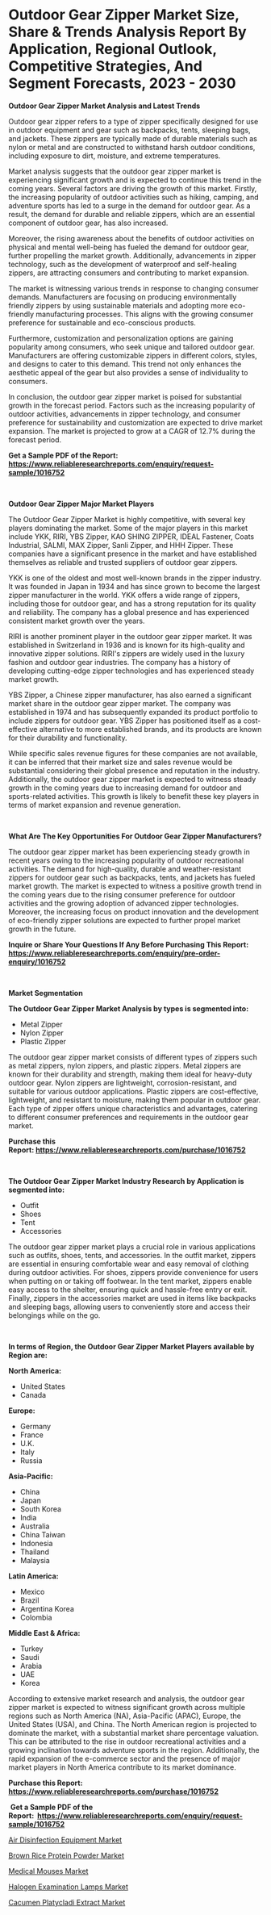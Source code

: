 <p><h1>Outdoor Gear Zipper Market Size, Share & Trends Analysis Report By Application, Regional Outlook, Competitive Strategies, And Segment Forecasts, 2023 - 2030</h1></p><p><strong>Outdoor Gear Zipper Market Analysis and Latest Trends</strong></p>
<p><p>Outdoor gear zipper refers to a type of zipper specifically designed for use in outdoor equipment and gear such as backpacks, tents, sleeping bags, and jackets. These zippers are typically made of durable materials such as nylon or metal and are constructed to withstand harsh outdoor conditions, including exposure to dirt, moisture, and extreme temperatures.</p><p>Market analysis suggests that the outdoor gear zipper market is experiencing significant growth and is expected to continue this trend in the coming years. Several factors are driving the growth of this market. Firstly, the increasing popularity of outdoor activities such as hiking, camping, and adventure sports has led to a surge in the demand for outdoor gear. As a result, the demand for durable and reliable zippers, which are an essential component of outdoor gear, has also increased.</p><p>Moreover, the rising awareness about the benefits of outdoor activities on physical and mental well-being has fueled the demand for outdoor gear, further propelling the market growth. Additionally, advancements in zipper technology, such as the development of waterproof and self-healing zippers, are attracting consumers and contributing to market expansion.</p><p>The market is witnessing various trends in response to changing consumer demands. Manufacturers are focusing on producing environmentally friendly zippers by using sustainable materials and adopting more eco-friendly manufacturing processes. This aligns with the growing consumer preference for sustainable and eco-conscious products.</p><p>Furthermore, customization and personalization options are gaining popularity among consumers, who seek unique and tailored outdoor gear. Manufacturers are offering customizable zippers in different colors, styles, and designs to cater to this demand. This trend not only enhances the aesthetic appeal of the gear but also provides a sense of individuality to consumers.</p><p>In conclusion, the outdoor gear zipper market is poised for substantial growth in the forecast period. Factors such as the increasing popularity of outdoor activities, advancements in zipper technology, and consumer preference for sustainability and customization are expected to drive market expansion. The market is projected to grow at a CAGR of 12.7% during the forecast period.</p></p>
<p><strong>Get a Sample PDF of the Report:&nbsp; <a href="https://www.reliableresearchreports.com/enquiry/request-sample/1016752">https://www.reliableresearchreports.com/enquiry/request-sample/1016752</a></strong></p>
<p>&nbsp;</p>
<p><strong>Outdoor Gear Zipper Major Market Players</strong></p>
<p><p>The Outdoor Gear Zipper Market is highly competitive, with several key players dominating the market. Some of the major players in this market include YKK, RIRI, YBS Zipper, KAO SHING ZIPPER, IDEAL Fastener, Coats Industrial, SALMI, MAX Zipper, Sanli Zipper, and HHH Zipper. These companies have a significant presence in the market and have established themselves as reliable and trusted suppliers of outdoor gear zippers.</p><p>YKK is one of the oldest and most well-known brands in the zipper industry. It was founded in Japan in 1934 and has since grown to become the largest zipper manufacturer in the world. YKK offers a wide range of zippers, including those for outdoor gear, and has a strong reputation for its quality and reliability. The company has a global presence and has experienced consistent market growth over the years.</p><p>RIRI is another prominent player in the outdoor gear zipper market. It was established in Switzerland in 1936 and is known for its high-quality and innovative zipper solutions. RIRI's zippers are widely used in the luxury fashion and outdoor gear industries. The company has a history of developing cutting-edge zipper technologies and has experienced steady market growth.</p><p>YBS Zipper, a Chinese zipper manufacturer, has also earned a significant market share in the outdoor gear zipper market. The company was established in 1974 and has subsequently expanded its product portfolio to include zippers for outdoor gear. YBS Zipper has positioned itself as a cost-effective alternative to more established brands, and its products are known for their durability and functionality.</p><p>While specific sales revenue figures for these companies are not available, it can be inferred that their market size and sales revenue would be substantial considering their global presence and reputation in the industry. Additionally, the outdoor gear zipper market is expected to witness steady growth in the coming years due to increasing demand for outdoor and sports-related activities. This growth is likely to benefit these key players in terms of market expansion and revenue generation.</p></p>
<p>&nbsp;</p>
<p><strong>What Are The Key Opportunities For Outdoor Gear Zipper Manufacturers?</strong></p>
<p><p>The outdoor gear zipper market has been experiencing steady growth in recent years owing to the increasing popularity of outdoor recreational activities. The demand for high-quality, durable and weather-resistant zippers for outdoor gear such as backpacks, tents, and jackets has fueled market growth. The market is expected to witness a positive growth trend in the coming years due to the rising consumer preference for outdoor activities and the growing adoption of advanced zipper technologies. Moreover, the increasing focus on product innovation and the development of eco-friendly zipper solutions are expected to further propel market growth in the future.</p></p>
<p><strong>Inquire or Share Your Questions If Any Before Purchasing This Report: <a href="https://www.reliableresearchreports.com/enquiry/pre-order-enquiry/1016752">https://www.reliableresearchreports.com/enquiry/pre-order-enquiry/1016752</a></strong></p>
<p>&nbsp;</p>
<p><strong>Market Segmentation</strong></p>
<p><strong>The Outdoor Gear Zipper Market Analysis by types is segmented into:</strong></p>
<p><ul><li>Metal Zipper</li><li>Nylon Zipper</li><li>Plastic Zipper</li></ul></p>
<p><p>The outdoor gear zipper market consists of different types of zippers such as metal zippers, nylon zippers, and plastic zippers. Metal zippers are known for their durability and strength, making them ideal for heavy-duty outdoor gear. Nylon zippers are lightweight, corrosion-resistant, and suitable for various outdoor applications. Plastic zippers are cost-effective, lightweight, and resistant to moisture, making them popular in outdoor gear. Each type of zipper offers unique characteristics and advantages, catering to different consumer preferences and requirements in the outdoor gear market.</p></p>
<p><strong>Purchase this Report:&nbsp;<a href="https://www.reliableresearchreports.com/purchase/1016752">https://www.reliableresearchreports.com/purchase/1016752</a></strong></p>
<p>&nbsp;</p>
<p><strong>The Outdoor Gear Zipper Market Industry Research by Application is segmented into:</strong></p>
<p><ul><li>Outfit</li><li>Shoes</li><li>Tent</li><li>Accessories</li></ul></p>
<p><p>The outdoor gear zipper market plays a crucial role in various applications such as outfits, shoes, tents, and accessories. In the outfit market, zippers are essential in ensuring comfortable wear and easy removal of clothing during outdoor activities. For shoes, zippers provide convenience for users when putting on or taking off footwear. In the tent market, zippers enable easy access to the shelter, ensuring quick and hassle-free entry or exit. Finally, zippers in the accessories market are used in items like backpacks and sleeping bags, allowing users to conveniently store and access their belongings while on the go.</p></p>
<p>&nbsp;</p>
<p><strong>In terms of Region, the Outdoor Gear Zipper Market Players available by Region are:</strong></p>
<p>
    <p> <strong> North America: </strong>
        <ul>
            <li>United States</li>
            <li>Canada</li>
        </ul>
        </p> 
    <p> <strong> Europe: </strong>
        <ul>
            <li>Germany</li>
            <li>France</li>
            <li>U.K.</li>
            <li>Italy</li>
            <li>Russia</li>
        </ul>
        </p> 
    <p> <strong> Asia-Pacific: </strong>
        <ul>
            <li>China</li>
            <li>Japan</li>
            <li>South Korea</li>
            <li>India</li>
            <li>Australia</li>
            <li>China Taiwan</li>
            <li>Indonesia</li>
            <li>Thailand</li>
            <li>Malaysia</li>
        </ul>
        </p> 
    <p> <strong> Latin America: </strong>
        <ul>
            <li>Mexico</li>
            <li>Brazil</li>
            <li>Argentina Korea</li>
            <li>Colombia</li>
        </ul>
        </p> 
    <p> <strong> Middle East & Africa: </strong>
        <ul>
            <li>Turkey</li>
            <li>Saudi</li>
            <li>Arabia</li>
            <li>UAE</li>
            <li>Korea</li>
        </ul>
    </p>
    </p>
<p><p>According to extensive market research and analysis, the outdoor gear zipper market is expected to witness significant growth across multiple regions such as North America (NA), Asia-Pacific (APAC), Europe, the United States (USA), and China. The North American region is projected to dominate the market, with a substantial market share percentage valuation. This can be attributed to the rise in outdoor recreational activities and a growing inclination towards adventure sports in the region. Additionally, the rapid expansion of the e-commerce sector and the presence of major market players in North America contribute to its market dominance.</p></p>
<p><strong>Purchase this Report: <a href="https://www.reliableresearchreports.com/purchase/1016752">https://www.reliableresearchreports.com/purchase/1016752</a></strong></p>
<p>&nbsp;<strong>Get a Sample PDF of the Report:&nbsp;&nbsp;<a href="https://www.reliableresearchreports.com/enquiry/request-sample/1016752">https://www.reliableresearchreports.com/enquiry/request-sample/1016752</a></strong></p>
<p><strong></strong></p>
<p><p><a href="https://medium.com/@nelsonhauck/air-disinfection-equipment-market-size-growth-forecast-2023-2030-d8a2721202d2">Air Disinfection Equipment Market</a></p><p><a href="https://www.linkedin.com/pulse/brown-rice-protein-powder-market-challenges-opportunities-obmqc/">Brown Rice Protein Powder Market</a></p><p><a href="https://www.reportprime.com/medical-mouses-r9188">Medical Mouses Market</a></p><p><a href="https://www.reportprime.com/halogen-examination-lamps-r9185">Halogen Examination Lamps Market</a></p><p><a href="https://www.linkedin.com/pulse/cacumen-platycladi-extract-market-challenges-opportunities-xmtac/">Cacumen Platycladi Extract Market</a></p></p>